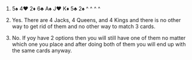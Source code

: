 1) 5♠ 4♥ 2♦ 6♣ A♠ J♥ K♦ 5♣ 2♠
    ^       ^
            ^            ^

2) Yes. There are 4 Jacks, 4 Queens, and 4 Kings and there is no other way to get rid of them and no other way to match 3 cards.

3) No. If yoy have 2 options then you will still have one of them no matter which one you place and after doing both of them you will end up with the same cards anyway.
